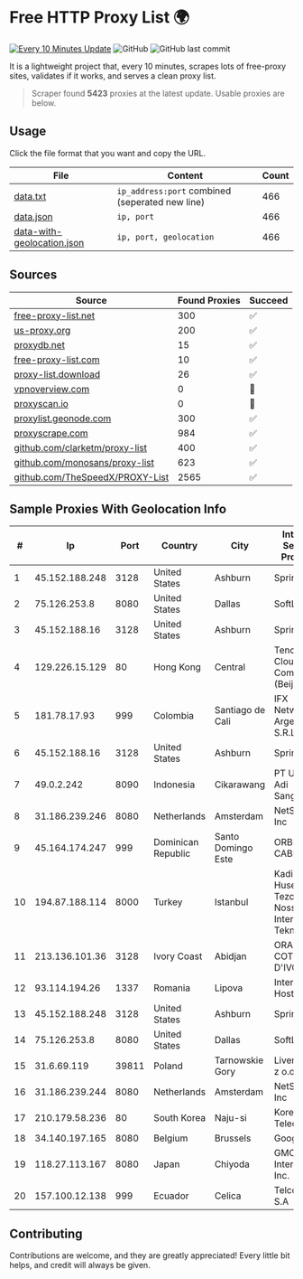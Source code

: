 
# Free HTTP Proxy List 🌍

[![Every 10 Minutes Update](https://github.com/mertguvencli/http-proxy-list/actions/workflows/main.yml/badge.svg?branch=main)](https://github.com/mertguvencli/http-proxy-list/actions/workflows/main.yml)
![GitHub](https://img.shields.io/github/license/mertguvencli/http-proxy-list)
![GitHub last commit](https://img.shields.io/github/last-commit/mertguvencli/http-proxy-list)

It is a lightweight project that, every 10 minutes, scrapes lots of free-proxy sites, validates if it works, and serves a clean proxy list.


> Scraper found **5423** proxies at the latest update. Usable proxies are below.

## Usage

Click the file format that you want and copy the URL.


|File|Content|Count|
|----|-------|-----|
|[data.txt](https://raw.githubusercontent.com/mertguvencli/http-proxy-list/main/proxy-list/data.txt)|`ip_address:port` combined (seperated new line)|466|
|[data.json](https://raw.githubusercontent.com/mertguvencli/http-proxy-list/main/proxy-list/data.json)|`ip, port`|466|
|[data-with-geolocation.json](https://raw.githubusercontent.com/mertguvencli/http-proxy-list/main/proxy-list/data-with-geolocation.json)|`ip, port, geolocation`|466|

## Sources

|Source|Found Proxies|Succeed|
|------|-------------|-------|
|[free-proxy-list.net](https://free-proxy-list.net)|300|✅|
|[us-proxy.org](https://www.us-proxy.org)|200|✅|
|[proxydb.net](http://proxydb.net)|15|✅|
|[free-proxy-list.com](https://free-proxy-list.com/?page=&port=&type%5B%5D=http&type%5B%5D=https&up_time=0&search=Search)|10|✅|
|[proxy-list.download](https://www.proxy-list.download/HTTP)|26|✅|
|[vpnoverview.com](https://vpnoverview.com/privacy/anonymous-browsing/free-proxy-servers)|0|🚫|
|[proxyscan.io](https://www.proxyscan.io)|0|🚫|
|[proxylist.geonode.com](https://proxylist.geonode.com/api/proxy-list?limit=300&page=1&sort_by=lastChecked&sort_type=desc&protocols=http,https)|300|✅|
|[proxyscrape.com](https://api.proxyscrape.com/v2/?request=displayproxies&protocol=http&timeout=10000&country=all&ssl=all&anonymity=all)|984|✅|
|[github.com/clarketm/proxy-list](https://raw.githubusercontent.com/clarketm/proxy-list/master/proxy-list-raw.txt)|400|✅|
|[github.com/monosans/proxy-list](https://raw.githubusercontent.com/monosans/proxy-list/main/proxies/http.txt)|623|✅|
|[github.com/TheSpeedX/PROXY-List](https://raw.githubusercontent.com/TheSpeedX/PROXY-List/master/http.txt)|2565|✅|


## Sample Proxies With Geolocation Info

|#|Ip|Port|Country|City|Internet Service Provider|
|-|--|----|-------|----|-------------------------|
|1|45.152.188.248|3128|United States|Ashburn|Sprint|
|2|75.126.253.8|8080|United States|Dallas|SoftLayer|
|3|45.152.188.16|3128|United States|Ashburn|Sprint|
|4|129.226.15.129|80|Hong Kong|Central|Tencent Cloud Computing (Beijing) Co|
|5|181.78.17.93|999|Colombia|Santiago de Cali|IFX Networks Argentina S.R.L|
|6|45.152.188.16|3128|United States|Ashburn|Sprint|
|7|49.0.2.242|8090|Indonesia|Cikarawang|PT Usaha Adi Sanggoro|
|8|31.186.239.246|8080|Netherlands|Amsterdam|NetSkope Inc|
|9|45.164.174.247|999|Dominican Republic|Santo Domingo Este|ORBIT CABLE, S.A.|
|10|194.87.188.114|8000|Turkey|Istanbul|Kadir Huseyin Tezcan Nosspeed Internet Teknolojileri|
|11|213.136.101.36|3128|Ivory Coast|Abidjan|ORANGE COTE D'IVOIRE|
|12|93.114.194.26|1337|Romania|Lipova|Interkvm Host SRL|
|13|45.152.188.248|3128|United States|Ashburn|Sprint|
|14|75.126.253.8|8080|United States|Dallas|SoftLayer|
|15|31.6.69.119|39811|Poland|Tarnowskie Gory|Livenet sp. z o.o.|
|16|31.186.239.244|8080|Netherlands|Amsterdam|NetSkope Inc|
|17|210.179.58.236|80|South Korea|Naju-si|Korea Telecom|
|18|34.140.197.165|8080|Belgium|Brussels|Google LLC|
|19|118.27.113.167|8080|Japan|Chiyoda|GMO Internet, Inc.|
|20|157.100.12.138|999|Ecuador|Celica|Telconet S.A|



## Contributing

Contributions are welcome, and they are greatly appreciated! Every
little bit helps, and credit will always be given.

